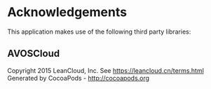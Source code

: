 # Acknowledgements
This application makes use of the following third party libraries:

## AVOSCloud

Copyright 2015 LeanCloud, Inc. See https://leancloud.cn/terms.html
Generated by CocoaPods - http://cocoapods.org
